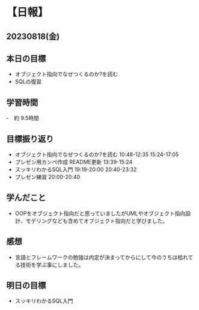 # 【日報】
## 20230818(金)
## 本日の目標
- オブジェクト指向でなぜつくるのか?を読む
- SQLの復習

## 学習時間
-　約 9.5時間

## 目標振り返り
- オブジェクト指向でなぜつくるのか?を読む 10:48-12:35 15:24-17:05
- プレゼン用カンペ作成 README更新 13:39-15:24
- スッキリわかるSQL入門 19:19-20:00 20:40-23:32
- プレゼン練習 20:00-20:40

## 学んだこと
- OOPをオブジェクト指向だと思っていましたがUMLやオブジェクト指向設計、モデリングなども含めてオブジェクト指向だと学びました。

## 感想
- 言語とフレームワークの勉強は内定が決まってからにして今のうちは枯れてる技術を学ぶ事にしました。

## 明日の目標
- スッキリわかるSQL入門


